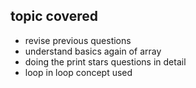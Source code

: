 ## topic covered 
- revise previous questions 
- understand basics again of array 
- doing the print stars questions in detail
- loop in loop concept used